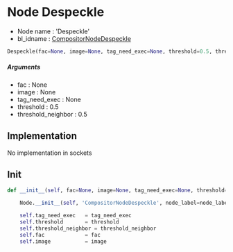 # Node Despeckle

- Node name : 'Despeckle'
- bl_idname : [CompositorNodeDespeckle](https://docs.blender.org/api/current/bpy.types.CompositorNodeDespeckle.html)


``` python
Despeckle(fac=None, image=None, tag_need_exec=None, threshold=0.5, threshold_neighbor=0.5, node_label=None, node_color=None)
```
##### Arguments

- fac : None
- image : None
- tag_need_exec : None
- threshold : 0.5
- threshold_neighbor : 0.5

## Implementation

No implementation in sockets

## Init

``` python
def __init__(self, fac=None, image=None, tag_need_exec=None, threshold=0.5, threshold_neighbor=0.5, node_label=None, node_color=None):

    Node.__init__(self, 'CompositorNodeDespeckle', node_label=node_label, node_color=node_color)

    self.tag_need_exec   = tag_need_exec
    self.threshold       = threshold
    self.threshold_neighbor = threshold_neighbor
    self.fac             = fac
    self.image           = image
```
